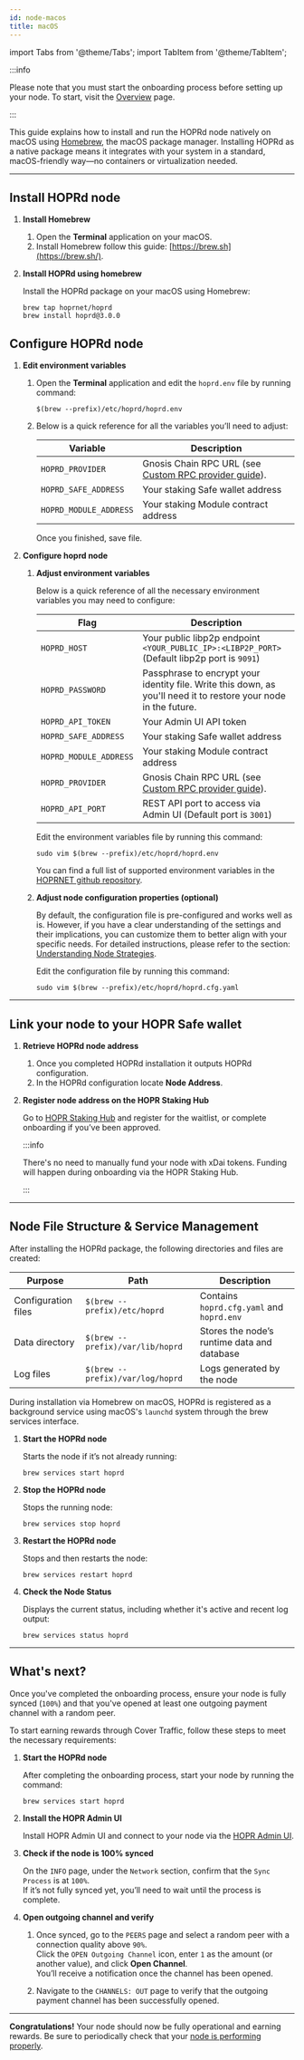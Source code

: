 ```yaml
---
id: node-macos
title: macOS
---
```


import Tabs from '@theme/Tabs';
import TabItem from '@theme/TabItem';

:::info

Please note that you must start the onboarding process before setting up your node. To start, visit the [Overview](./run-a-node-overview.md) page.

:::

This guide explains how to install and run the HOPRd node natively on macOS using [Homebrew](https://brew.sh), the macOS package manager. Installing HOPRd as a native package means it integrates with your system in a standard, macOS-friendly way—no containers or virtualization needed.

---

## Install HOPRd node

1. **Install Homebrew**

   1. Open the **Terminal** application on your macOS.
   2. Install Homebrew follow this guide: [https://brew.sh](https://brew.sh/).

2. **Install HOPRd using homebrew**

   Install the HOPRd package on your macOS using Homebrew:

   ```
   brew tap hoprnet/hoprd
   brew install hoprd@3.0.0
   ```

## Configure HOPRd node 

1. **Edit environment variables**

   1. Open the **Terminal** application and edit the `hoprd.env` file by running command:
   
      ```
      $(brew --prefix)/etc/hoprd/hoprd.env
      ```

   2. Below is a quick reference for all the variables you’ll need to adjust:
      
      | Variable                     | Description                              |
      | ---------------------------- | ---------------------------------------- |
      | `HOPRD_PROVIDER`      | Gnosis Chain RPC URL (see [Custom RPC provider guide](./custom-rpc-provider.md)).          |
      | `HOPRD_SAFE_ADDRESS`           | Your staking Safe wallet address     |
      | `HOPRD_MODULE_ADDRESS`      | Your staking Module contract address |

      Once you finished, save file.

2. **Configure hoprd node**
   
   1. **Adjust environment variables**

      Below is a quick reference of all the necessary environment variables you may need to configure:

      | Flag                                                        | Description                              |
      | ----------------------------------------------------------- | ---------------------------------------- |
      | `HOPRD_HOST`                            | Your public libp2p endpoint `<YOUR_PUBLIC_IP>:<LIBP2P_PORT>` (Default libp2p port is `9091`)  |
      | `HOPRD_PASSWORD`                           | Passphrase to encrypt your identity file. Write this down, as you'll need it to restore your node in the future. |
      | `HOPRD_API_TOKEN`                             | Your Admin UI API token                  |
      | `HOPRD_SAFE_ADDRESS`                     | Your staking Safe wallet address         |
      | `HOPRD_MODULE_ADDRESS`                        | Your staking Module contract address     |
      | `HOPRD_PROVIDER`                        | Gnosis Chain RPC URL (see [Custom RPC provider guide](./custom-rpc-provider.md)). |
      | `HOPRD_API_PORT` | REST API port to access via Admin UI (Default port is `3001`)   |

      Edit the environment variables file by running this command:

      ```
      sudo vim $(brew --prefix)/etc/hoprd/hoprd.env
      ```

      You can find a full list of supported environment variables in the [HOPRNET github repository](https://github.com/hoprnet/hoprnet?tab=readme-ov-file#usage).

   2. **Adjust node configuration properties (optional)**

      By default, the configuration file is pre-configured and works well as is. However, if you have a clear understanding of the settings and their implications, you can customize them to better align with your specific needs. For detailed instructions, please refer to the section: [Understanding Node Strategies](./manage-node-strategies.md#understanding-node-strategies). 

      Edit the configuration file by running this command:

      ```
      sudo vim $(brew --prefix)/etc/hoprd/hoprd.cfg.yaml
      ```
---

## Link your node to your HOPR Safe wallet

1. **Retrieve HOPRd node address**

   1. Once you completed HOPRd installation it outputs HOPRd configuration.
   2. In the HOPRd configuration locate **Node Address**.

2. **Register node address on the HOPR Staking Hub**

   Go to [HOPR Staking Hub](https://hub.hoprnet.org) and register for the waitlist, or complete onboarding if you’ve been approved.

   :::info

   There's no need to manually fund your node with xDai tokens. Funding will happen during onboarding via the HOPR Staking Hub.

   :::

---

## Node File Structure & Service Management

After installing the HOPRd package, the following directories and files are created:

| **Purpose**         | **Path**                      | **Description**                             |
| ------------------- | ----------------------------- | ------------------------------------------- |
| Configuration files | `$(brew --prefix)/etc/hoprd`     | Contains `hoprd.cfg.yaml` and `hoprd.env`   |
| Data directory      | `$(brew --prefix)/var/lib/hoprd` | Stores the node’s runtime data and database |
| Log files           | `$(brew --prefix)/var/log/hoprd` | Logs generated by the node                  |

During installation via Homebrew on macOS, HOPRd is registered as a background service using macOS's `launchd` system through the brew services interface.  

1. **Start the HOPRd node**

   Starts the node if it’s not already running:

   ```
   brew services start hoprd
   ```

2. **Stop the HOPRd node**

   Stops the running node:

   ```
   brew services stop hoprd
   ```

3. **Restart the HOPRd node**

   Stops and then restarts the node:

   ```
   brew services restart hoprd
   ```

4. **Check the Node Status**

   Displays the current status, including whether it's active and recent log output:

   ```
   brew services status hoprd
   ```

---

## What's next?

Once you've completed the onboarding process, ensure your node is fully synced (`100%`) and that you've opened at least one outgoing payment channel with a random peer.

To start earning rewards through Cover Traffic, follow these steps to meet the necessary requirements:

1. **Start the HOPRd node**

   After completing the onboarding process, start your node by running the command:

   ```
   brew services start hoprd
   ```

2. **Install the HOPR Admin UI** 

   Install HOPR Admin UI and connect to your node via the [HOPR Admin UI](./node-management-admin-ui.md#installing-hopr-admin-ui).

3. **Check if the node is 100% synced**

   On the `INFO` page, under the `Network` section, confirm that the `Sync Process` is at `100%`.  
   If it’s not fully synced yet, you’ll need to wait until the process is complete.

4. **Open outgoing channel and verify**

   1. Once synced, go to the `PEERS` page and select a random peer with a connection quality above `90%`.  
   Click the `OPEN Outgoing Channel` icon, enter `1` as the amount (or another value), and click **Open Channel**.  
   You’ll receive a notification once the channel has been opened.
   
   2. Navigate to the `CHANNELS: OUT` page to verify that the outgoing payment channel has been successfully opened.

---

**Congratulations!** Your node should now be fully operational and earning rewards. Be sure to periodically check that your [node is performing properly](./troubleshooting.md#how-to-check-if-my-node-is-performing-normally).